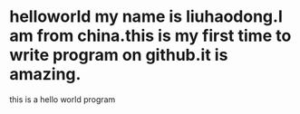 helloworld
my name is liuhaodong.I am from china.this is my first time to write program on github.it is amazing.
==========

this is a hello world program
